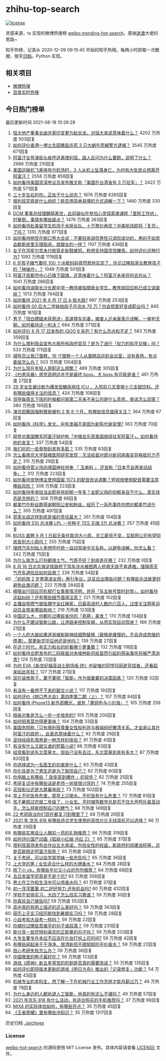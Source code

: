 # zhihu-top-search

[![license](https://img.shields.io/github/license/Arrackisarookie/zhihu-top-search)](https://github.com/Arrackisarookie/zhihu-top-search/blob/master/LICENSE)

灵感来源，ts 实现的微博热搜榜 [weibo-trending-hot-search](https://github.com/justjavac/weibo-trending-hot-search)，感谢[迷渡](https://github.com/justjavac)大佬的思路~

知乎热榜，记录从 2020-12-09 09:15:45 开始的知乎热榜。每两小时抓取一次数据，按天[归档](./archives)。Python 实现。

## 相关项目
+ [微博热搜](https://github.com/Arrackisarookie/weibo-hot-search)
+ [百度实时热搜](https://github.com/Arrackisarookie/baidu-hot-search)

## 今日热门榜单

<!-- Rank Begin -->

最后更新时间 2021-08-18 10:26:28

1. [恒大地产董事长由许家印变更为赵长龙，对恒大来说意味着什么？](https://www.zhihu.com/question/480372594) 4202 万热度 503回复
1. [如何评价香港一博士生因撒盐杀死 3 只大蜗牛而被警方逮捕？](https://www.zhihu.com/question/480364096) 3545 万热度 671回复
1. [阿富汗女导演街头疾呼逃离塔利班，路人反问为什么要跑，说明了什么？](https://www.zhihu.com/question/480403634) 2986 万热度 210回复
1. [美国运输机飞离喀布尔机场时，3 人从机上坠落身亡，为何有大批民众想离开阿富汗？](https://www.zhihu.com/question/480228826) 2558 万热度 858回复
1. [如何看待美国资深参议员发布推文称「美国在台湾省有 3 万驻军」？](https://www.zhihu.com/question/480376759) 2422 万热度 571回复
1. [三十岁左右的你，正处于什么状态？](https://www.zhihu.com/question/64072861) 1676 万热度 6265回复
1. [塔利班究竟是什么组织？能否用简单易懂的方式讲解一下？](https://www.zhihu.com/question/480144001) 1480 万热度 330回复
1. [DCM 董事总经理魏萌离世，此前疑似在参加心灵探索类课程「里程工作坊」时晕倒，事情有哪些疑点？](https://www.zhihu.com/question/480366188) 1476 万热度 263回复
1. [如何看待赴美留学生机场千米排长队，十万票价再现？中美航线即将「复苏」了吗？](https://www.zhihu.com/question/480102423) 1310 万热度 977回复
1. [如何看待杨笠在脱口秀大会说：不要轻易调侃男性只调侃成功的，男的不如意会歇斯底里无理取闹，就跟女的一样？](https://www.zhihu.com/question/480481538) 1107 万热度 436回复
1. [女子在鸿星尔克未付款穿走新鞋被抓，称想支持国货但嫌贵。如何评价这种行为?](https://www.zhihu.com/question/480047080) 1092 万热度 1119回复
1. [6 岁孩子赌气要吃 100 个冰棍妈妈竟然帮他实现了，你见过哪些家长教育孩子的「神操作」？](https://www.zhihu.com/question/480156536) 1049 万热度 501回复
1. [阿富汗首都市中心已降下国旗，这意味着什么？阿富汗未来将何去何从？](https://www.zhihu.com/question/480303392) 1041 万热度 286回复
1. [如何看待湖南长沙长郡中学一教师被指猥亵女学生，教育局回应称已成立调查组？](https://www.zhihu.com/question/480175967) 1013 万热度 764回复
1. [如何看待 2021 年 8 月 17 日 A 股大跌?](https://www.zhihu.com/question/480379478) 997 万热度 253回复
1. [如何看待 00 后大二学妹拍段子月流水 70 万？你会把爱好变成职业吗？](https://www.zhihu.com/question/480373676) 845 万热度 161回复
1. [男子「坦白嫖娼未获原谅」高速撞车杀妻，被害人近亲属表示谅解，一审判无期，如何看待这一判决？](https://www.zhihu.com/question/480367710) 684 万热度 271回复
1. [如何评价 8 月 17 日发布的 iQOO 8 系列？有什么亮点和不足？](https://www.zhihu.com/question/480378174) 583 万热度 359回复
1. [为什么塔利班会宣布大赦所有政府官员？是为了进行「权力的和平交接」吗？](https://www.zhihu.com/question/480387546) 533 万热度 175回复
1. [辅导员让我订蛋糕，16 寸蛋糕一个人从蛋糕店运到会议室，没有表扬，有点委屈怎么办？](https://www.zhihu.com/question/437240991) 503 万热度 1304回复
1. [为什么现在年轻人辞职这么频繁？](https://www.zhihu.com/question/479093723) 489 万热度 305回复
1. [《扫黑风暴》感觉高明远并不是最终 boss，大 boss 有可能是谁？](https://www.zhihu.com/question/478983291) 461 万热度 27回复
1. [29 岁女生被诊断为爆发型糖尿病住 ICU ，入院前几天曾喝十几支甜饮料。还有哪些值得关注的信息？](https://www.zhihu.com/question/480092922) 424 万热度 108回复
1. [领导每周五下班的时候都问我第二天来不来公司是什么意思，我该怎么回答？](https://www.zhihu.com/question/471299756) 380 万热度 165回复
1. [演员田蕤因强制猥亵被判 2 年 6 个月，有哪些信息值得关注？](https://www.zhihu.com/question/480359500) 364 万热度 67回复
1. [如何看待《科学》发文，中年发福不是因为新陈代谢变慢?](https://www.zhihu.com/question/479655231) 363 万热度 70回复
1. [拜登对美国撤军阿富汗辩护称「中俄会乐意美国继续驻军阿富汗」，如何看待他的发言？](https://www.zhihu.com/question/480324899) 337 万热度 54回复
1. [我们吃的一些食物到底有多脏？](https://www.zhihu.com/question/26597275) 335 万热度 83回复
1. [怎么看南京大学鼓楼医院研究发现：灭活疫苗对部分新冠病毒变异株抵抗力不足？](https://www.zhihu.com/question/478898004) 315 万热度 29回复
1. [如何看待菅义伟向靖国神社供奉 「 玉串料 」 还宣称「日本不会再发动战争」？](https://www.zhihu.com/question/480016138) 312 万热度 223回复
1. [如何看待宠物博主使用国窖 1573 的配音败诉道歉？短视频使用配音需要注意哪些风险？](https://www.zhihu.com/question/480186614) 308 万热度 223回复
1. [如何看待李承铉当全职爸爸抑郁一年多？全职父母的抑郁来自于什么，真实状态是怎样的？](https://www.zhihu.com/question/480301832) 306 万热度 68回复
1. [都美竹在粉丝群感谢朝阳公安和粉丝，经历了一系列事件你想对都美竹说什么？](https://www.zhihu.com/question/480343377) 305 万热度 497回复
1. [郭芙长成这样到底是谁的责任最大？](https://www.zhihu.com/question/479786401) 261 万热度 104回复
1. [如何看待 S10 总决赛 LPL 一号种子 TES 无缘 S11 总决赛？](https://www.zhihu.com/question/479781538) 257 万热度 45回复
1. [BOSS 直聘 9 月 1 日起无条件取消大小周，员工薪资不变，互联网公司有望彻底告别大小周吗？](https://www.zhihu.com/question/480372732) 255 万热度 75回复
1. [理想汽车创始人李想呼吁统一自动驾驶中文名称，以避免误解，你怎么看？](https://www.zhihu.com/question/480214139) 242 万热度 75回复
1. [为什么我怎么打扮都很土气、气质不好？到底差在哪？](https://www.zhihu.com/roundtable/chongciban) 232 万热度 0回复
1. [8 月 16 日北京海淀铁路桥下驾车涉水被困两人抢救无效不幸遇难，强降雨天气开车遇险应如何自救？](https://www.zhihu.com/question/480295449) 226 万热度 54回复
1. [「妈妈带 2 岁男童进女厕」再引争议，这反应出哪些问题？有哪些办法能更好避免此类问题？](https://www.zhihu.com/question/480063972) 222 万热度 284回复
1. [嘀嗒出行回应司机棍打女乘客情况明，并将「车主账号暂时封禁」，如何看待这起纠纷？还有哪些细节值得注意？](https://www.zhihu.com/question/480040627) 221 万热度 102回复
1. [主播自带燃气做饭蹲守全红婵家，日最高进村人数约六百人，过度关注明星运动员会带来哪些影响？](https://www.zhihu.com/question/480054836) 219 万热度 123回复
1. [中国这么大，你都吃过哪些省份的「奇葩」美食？](https://www.zhihu.com/question/475287160) 170 万热度 134回复
1. [为什么不建设智能公路，让道路来控制车辆，从而实现自动驾驶？](https://www.zhihu.com/question/268402537) 169 万热度 21回复
1. [一个人的大脑如果逐渐被新鲜神经细胞替换（替换是缓慢的，不会造成思维的停滞），那更新完毕后他还是他吗？](https://www.zhihu.com/question/471015731) 139 万热度 27回复
1. [在这个时代，有实力和长的好看哪个更重要？](https://www.zhihu.com/question/479377989) 132 万热度 118回复
1. [如何看待合肥发布的二码联查对未接种新冠疫苗而引起的感染事件将被严肃追责?](https://www.zhihu.com/question/480316369) 129 万热度 72回复
1. [为何 EVA《新世纪福音战士剧场版·终》中碇唯的同学玛丽是背信者，还看起来如此年轻？](https://www.zhihu.com/question/479524026) 127 万热度 27回复
1. [现在装修房子，要不要把「智能」作为很重要的决策因素？](https://www.zhihu.com/question/479020734) 120 万热度 32回复
1. [有没有一看停不下来的甜文小说？](https://www.zhihu.com/question/467051073) 117 万热度 192回复
1. [如何评价《脱口秀大会》第四季第二期（上）？](https://www.zhihu.com/question/478597291) 107 万热度 84回复
1. [如何看待 iPhone13 新外观曝光，或有「黄铜色与小刘海」？](https://www.zhihu.com/question/463358441) 105 万热度 259回复
1. [相亲对象是怎么一步一步放弃的?](https://www.zhihu.com/question/444986775) 105 万热度 200回复
1. [如何把青菜炒得更美味？](https://www.zhihu.com/question/479736840) 104 万热度 33回复
1. [美国务院称「只有塔利班尊重女性权利并与极端组织撇清关系，才会承认其在阿富汗的政府」，此表态意味着什么？](https://www.zhihu.com/question/480351379) 92 万热度 29回复
1. [坚持纯母乳喂养是一种怎样的体验？](https://www.zhihu.com/question/465535032) 91 万热度 41回复
1. [有没有什么又甜又虐的短篇小说?](https://www.zhihu.com/question/343762969) 88 万热度 63回复
1. [经常看到说东北菜量大，但自己没有去过，东北菜量到底有多大？](https://www.zhihu.com/question/469279323) 87 万热度 820回复
1. [你选择成为一名医生的初衷是什么？](https://www.zhihu.com/question/480304381) 83 万热度 43回复
1. [你化妆是为了男生还是为了取悦自己？](https://www.zhihu.com/question/479833114) 82 万热度 60回复
1. [你电脑上有哪些「 效率高到爆炸 」的软件？](https://www.zhihu.com/question/479531888) 82 万热度 25回复
1. [考研复试中有哪些话是老师一听就很讨厌的？](https://www.zhihu.com/question/315291891) 74 万热度 255回复
1. [买投影仪还是大屏幕电视？](https://www.zhihu.com/question/22925179) 73 万热度 502回复
1. [早上不吃饭有危害，那早上只喝水，不吃饭有什么危害？](https://www.zhihu.com/question/281697132) 72 万热度 81回复
1. [孩子暑假过完就二年级了，小女生。平时辅导数学总是忍不住大声呵斥甚至动手，怎么样能控制自己的脾气？](https://www.zhihu.com/question/480021595) 68 万热度 149回复
1. [22 考研政治你们现在都复习到哪里了？](https://www.zhihu.com/question/479397499) 68 万热度 26回复
1. [2021 年 京东 818 有哪些适合学生使用的高性价比无线耳机可以选择？](https://www.zhihu.com/question/466825592) 66 万热度 29回复
1. [有哪些实用且让人眼前一亮的礼物推荐？](https://www.zhihu.com/question/431896272) 66 万热度 319回复
1. [如何评价国产动画《狐妖小红娘·月红 2》？](https://www.zhihu.com/question/479520750) 65 万热度 37回复
1. [塔利班首场发布会作出五大承诺，包括女性的权益、新政府的组建进程等，这是否能稳定阿富汗局势？](https://www.zhihu.com/question/480558648) 65 万热度 34回复
1. [关于考研，可以给学弟学妹一些忠告吗？](https://www.zhihu.com/question/480318405) 65 万热度 36回复
1. [上大学的男 / 女生适合什么样的大牌香水？](https://www.zhihu.com/question/476994520) 64 万热度 28回复
1. [除了小 ck，有哪些平价又小众的包包推荐？](https://www.zhihu.com/question/386460424) 64 万热度 68回复
1. [去日本留学究竟是不是个坑?](https://www.zhihu.com/question/347669499) 63 万热度 356回复
1. [男士在工作和生活中可以喷香水吗？](https://www.zhihu.com/question/478354742) 61 万热度 37回复
1. [初一浑浑噩噩 初二好好努力 还有机会吗?](https://www.zhihu.com/question/477453206) 60 万热度 432回复
1. [学校不安排实习，大四了怎么找实习靠谱？](https://www.zhihu.com/question/473813198) 59 万热度 30回复
1. [你喜欢自己做饭吗?](https://www.zhihu.com/question/468506802) 59 万热度 552回复
1. [高中真的有网上描述的这么美好吗？](https://www.zhihu.com/question/478340946) 59 万热度 363回复
1. [简历上无实习经历能找到暑期实习吗？](https://www.zhihu.com/question/473797768) 59 万热度 28回复
1. [小自考和大自考一样吗？](https://www.zhihu.com/question/477442112) 59 万热度 22回复
1. [你摘抄过哪些意难平的句子或段落？](https://www.zhihu.com/question/430494155) 59 万热度 231回复
1. [能分享一些您特别喜欢的正能量的句子吗？](https://www.zhihu.com/question/472965049) 59 万热度 203回复
1. [大专生要专升本应不应该在化妆打扮上花时间?](https://www.zhihu.com/question/478433431) 59 万热度 42回复
1. [有哪些闻起来干干净净、很清新但不甜腻腻的平价香水？](https://www.zhihu.com/question/478360304) 59 万热度 22回复
1. [担心考研失败怎么办？](https://www.zhihu.com/question/21822560) 59 万热度 36回复
1. [中国哪里的鸭子最好吃？](https://www.zhihu.com/question/477047747) 56 万热度 133回复
1. [游戏《原神》新五星宵宫的机制是否真的需要改进？](https://www.zhihu.com/question/479331289) 55 万热度 135回复
1. [如何评价即将版本更新的游戏《明日方舟》推出的「记录修复」功能？](https://www.zhihu.com/question/480162009) 54 万热度 43回复
1. [机械专业的本科生，想了解一下在机械行业工作怎样才能月薪过万？](https://www.zhihu.com/question/479857646) 49 万热度 78回复
1. [为什么身边的人都劝退人工智能，他真的有这么不堪吗？](https://www.zhihu.com/question/478144934) 49 万热度 57回复
1. [2021 年京东 818 有什么活动，有适合购买的手机推荐吗？](https://www.zhihu.com/question/476984659) 37 万热度 66回复
1. [MIX4 的实际体验如何，有哪些亮点？](https://www.zhihu.com/question/478634631) 35 万热度 45回复
1. [《王者荣耀》里有哪些冷知识？](https://www.zhihu.com/question/62171719) 35 万热度 1317回复
<!-- Rank End -->

历史归档 [./archives](./archives)

### License

[weibo-hot-search](https://github.com/Arrackisarookie/zhihu-top-search) 的源码使用 MIT License 发布。具体内容请查看 [LICENSE](./LICENSE) 文件。
